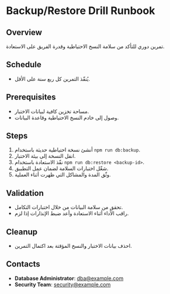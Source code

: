 # Backup/Restore Drill Runbook

## Overview
تمرين دوري للتأكد من سلامة النسخ الاحتياطية وقدرة الفريق على الاستعادة.

## Schedule
- يُنفّذ التمرين كل ربع سنة على الأقل.

## Prerequisites
- مساحة تخزين كافية لبيانات الاختبار.
- وصول إلى خادم النسخ الاحتياطية وقاعدة البيانات.

## Steps
1. أنشئ نسخة احتياطية حديثة باستخدام `npm run db:backup`.
2. انقل النسخة إلى بيئة الاختبار.
3. نفّذ الاستعادة باستخدام `npm run db:restore <backup-id>`.
4. شغّل اختبارات السلامة لضمان عمل التطبيق.
5. وثّق المدة والمشاكل التي ظهرت أثناء العملية.

## Validation
- تحقق من سلامة البيانات من خلال اختبارات التكامل.
- راقب الأداء أثناء الاستعادة وأعد ضبط الإنذارات إذا لزم.

## Cleanup
- احذف بيانات الاختبار والنسخ المؤقتة بعد اكتمال التمرين.

## Contacts
- **Database Administrator**: dba@example.com
- **Security Team**: security@example.com
